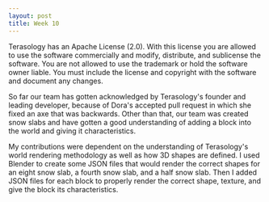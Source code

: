 ```yaml
---
layout: post
title: Week 10
---
```


Terasology has an Apache License (2.0). With this license you are allowed to use the software commercially and modify, distribute, and sublicense the software. You are not allowed to use the trademark or hold the software owner liable. You must include the license and copyright with the software and document any changes.

So far our team has gotten acknowledged by Terasology's founder and leading developer, because of Dora's accepted pull request in which she fixed an axe that was backwards. Other than that, our team was created snow slabs and have gotten a good understanding of adding a block into the world and giving it characteristics.

My contributions were dependent on the understanding of Terasology's world rendering methodology as well as how 3D shapes are defined. I used Blender to create some JSON files that would render the correct shapes for an eight snow slab, a fourth snow slab, and a half snow slab. Then I added JSON files for each block to properly render the correct shape, texture, and give the block its characteristics.
